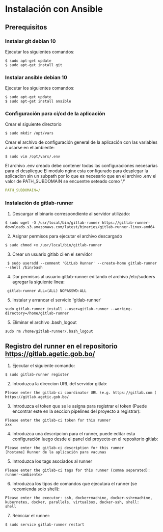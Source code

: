 # Instalación con Ansible

## Prerequisitos

### Instalar git debian 10

Ejecutar los siguientes comandos:

```shell
$ sudo apt-get update
$ sudo apt-get install git
```

### Instalar ansible debian 10

Ejecutar los siguientes comandos:

```shell
$ sudo apt-get update
$ sudo apt-get install ansible
```
### Configuración para ci/cd de la aplicación

Crear el siguiente directorio

```shell
$ sudo mkdir /opt/vars
```

Crear el archivo de configuración general de la aplicación con las variables a usarse en el ambiente:
```shell
$ sudo vim /opt/vars/.env
```

El archivo .env creado debe contener todas las configuraciones necesarias para el despliegue
El modulo nginx esta configurado para desplegar la aplicacion sin un subpath por lo que es necesario que en el archivo .env el valor de PATH_SUBDOMAIN se encuentre seteado como '/'
```YAML
PATH_SUBDOMAIN=/
```

### Instalación de gitlab-runner

1. Descargar el binario correspondiente al servidor utilizado:

```shell
$ sudo wget -O /usr/local/bin/gitlab-runner https://gitlab-runner-downloads.s3.amazonaws.com/latest/binaries/gitlab-runner-linux-amd64
```

2. Asignar permisos para ejecutar el archivo descargado

```shell
$ sudo chmod +x /usr/local/bin/gitlab-runner
```
3. Crear un usuario gitlab ci en el servidor

```shell
 $ sudo useradd --comment 'GitLab Runner' --create-home gitlab-runner --shell /bin/bash
```


4. Dar permisos al usuario gitlab-runner editando el archivo /etc/sudoers agregar la siguiente linea:
```config
 gitlab-runner ALL=(ALL) NOPASSWD:ALL
```

5. Instalar y arrancar el servicio 'gitlab-runner'

```shell
sudo gitlab-runner install --user=gitlab-runner --working-directory=/home/gitlab-runner
```

5. Eliminar el archivo .bash_logout
```shell
sudo rm /home/gitlab-runner/.bash_logout
```

## Registro del runner en el repositorio https://gitlab.agetic.gob.bo/

1. Ejecutar el siguiente comando:
```shell
$ sudo gitlab-runner register
```

2. Introduzca la direccion URL del servidor gitlab:
```shell
Please enter the gitlab-ci coordinator URL (e.g. https://gitlab.com )
https://gitlab.agetic.gob.bo/
```
3. Introduzca el token que se le asigna para registrar el token (Puede encontrar este en la seccion pipelines del proyecto a registrar):
```shell
Please enter the gitlab-ci token for this runner
xxx
```
4. Introduzca una descripcion para el runner, puede editar esta configuración luego desde el panel del proyecto en el repositorio gitlab:
```shell
Please enter the gitlab-ci description for this runner
[hostame] Runner de la aplicación para vacunas
```
5. Introduzca los tags asociados al runner
```shell
Please enter the gitlab-ci tags for this runner (comma separated):
runner-<ambiente>
```
6. Introduzca los tipos de comandos que ejecutara el runner (se recomienda solo shell):
```shell
Please enter the executor: ssh, docker+machine, docker-ssh+machine, kubernetes, docker, parallels, virtualbox, docker-ssh, shell:
shell
```
7. Reiniciar el runner:
```shell
$ sudo service gitlab-runner restart
```